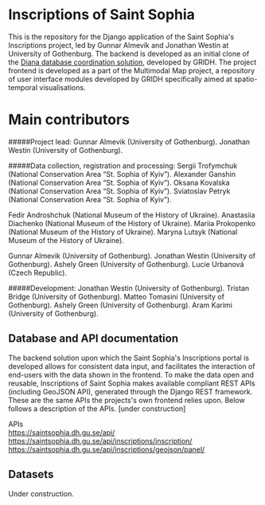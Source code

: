 # Inscriptions of Saint Sophia

This is the repository for the Django application of the Saint Sophia's Inscriptions project, led by Gunnar Almevik and Jonathan Westin at University of Gothenburg. The backend is developed as an initial clone of the [Diana database coordination solution](https://github.com/gu-gridh/diana-backend), developed by GRIDH. The project frontend is developed as a part of the Multimodal Map project, a repository of user interface modules developed by GRIDH specifically aimed at spatio-temporal visualisations.

# Main contributors

#####Project lead:
Gunnar Almevik (University of Gothenburg).
Jonathan Westin (University of Gothenburg).

#####Data collection, registration and processing:
Sergii Trofymchuk (National Conservation Area “St. Sophia of Kyiv”).
Alexander Ganshin (National Conservation Area “St. Sophia of Kyiv”).
Oksana Kovalska (National Conservation Area “St. Sophia of Kyiv”).
Sviatoslav Petryk (National Conservation Area “St. Sophia of Kyiv”).

Fedir Androshchuk (National Museum of the History of Ukraine).
Anastasiia Diachenko (National Museum of the History of Ukraine).
Mariia Prokopenko (National Museum of the History of Ukraine).
Maryna Lutsyk (National Museum of the History of Ukraine).

Gunnar Almevik (University of Gothenburg).
Jonathan Westin (University of Gothenburg).
Ashely Green (University of Gothenburg).
Lucie Urbanová (Czech Republic).

#####Development:
Jonathan Westin (University of Gothenburg).
Tristan Bridge (University of Gothenburg).
Matteo Tomasini (University of Gothenburg).
Ashely Green (University of Gothenburg).
Aram Karimi (University of Gothenburg).


## Database and API documentation

The backend solution upon which the Saint Sophia's Inscriptions portal is developed allows for consistent data input, and facilitates the interaction of end-users with the data shown in the frontend. To make the data open and reusable, Inscriptions of Saint Sophia makes available compliant REST APIs (including GeoJSON API), generated through the Django REST framework. These are the same APIs the projects's own frontend relies upon. Below follows a description of the APIs. [under construction]

APIs  <br>
https://saintsophia.dh.gu.se/api/ <br>
https://saintsophia.dh.gu.se/api/inscriptions/inscription/ <br>
https://saintsophia.dh.gu.se/api/inscriptions/geojson/panel/

## Datasets

Under construction.
